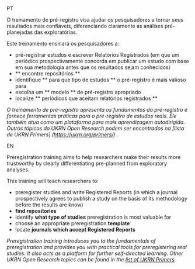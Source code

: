 PT

O treinamento de pré-registro visa ajudar os pesquisadores a tornar seus resultados mais confiáveis, diferenciando claramente as análises pré-planejadas das exploratórias.

Este treinamento ensinará os pesquisadores a:
* pré-registrar estudos e escrever Relatórios Registrados (em que um periódico prospectivamente concorda em publicar um estudo com base em sua metodologia antes que os resultados sejam conhecidos)
* ** encontre repositórios **
* identifique ** para que tipo de estudos ** o pré-registro é mais valioso para
* escolha um ** modelo ** de pré-registro apropriado
* localize ** periódicos que aceitam relatórios registrados **

_O treinamento de pré-registro apresenta os fundamentos do pré-registro e
fornece ferramentas práticas para o pré-registro de estudos reais. Ele também atua como um
plataforma para mais aprendizagem autodirigida.
Outros tópicos do UKRN Open Research podem ser encontrados na [lista de UKRN Primers] (https://ukrn.org/primers/) ._

EN

Preregistration training aims to help researchers make their results more trustworthy by clearly differentiating pre-planned from exploratory analyses.

This training will teach researchers to:
* preregister studies and write Registered Reports (in which a journal prospectively agrees to publish a study on the basis of its methodology before the results are know)
* **find repositories**
* identify **what type of studies** preregistration is most valuable for
* choose an appropriate preregistration **template**
* locate **journals which accept Registered Reports**

_Preregistration training introduces you to the fundamentals of preregistration and
provides you with practical tools for preregistering real studies. It also acts as a
platform for further self-directed learning.
Other UKRN Open Research topics can be found in the [list of UKRN Primers](https://ukrn.org/primers/)._
